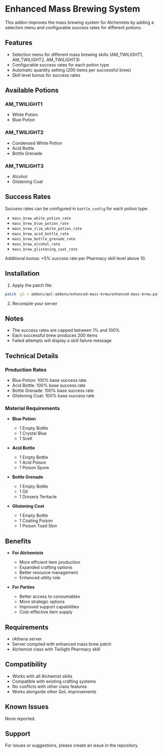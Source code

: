 # Enhanced Mass Brewing System

This addon improves the mass brewing system for Alchemists by adding a selection menu and configurable success rates for different potions.

## Features

- Selection menu for different mass brewing skills (AM_TWILIGHT1, AM_TWILIGHT2, AM_TWILIGHT3)
- Configurable success rates for each potion type
- Automatic quantity setting (200 items per successful brew)
- Skill level bonus for success rates

## Available Potions

### AM_TWILIGHT1
- White Potion
- Blue Potion

### AM_TWILIGHT2
- Condensed White Potion
- Acid Bottle
- Bottle Grenade

### AM_TWILIGHT3
- Alcohol
- Glistening Coat

## Success Rates

Success rates can be configured in `battle_config` for each potion type:
- `mass_brew_white_potion_rate`
- `mass_brew_blue_potion_rate`
- `mass_brew_slim_white_potion_rate`
- `mass_brew_acid_bottle_rate`
- `mass_brew_bottle_grenade_rate`
- `mass_brew_alcohol_rate`
- `mass_brew_glistening_coat_rate`

Additional bonus: +5% success rate per Pharmacy skill level above 10.

## Installation

1. Apply the patch file:
```bash
patch -p1 < addons/qol-addons/enhanced-mass-brew/enhanced-mass-brew.patch
```

2. Recompile your server

## Notes

- The success rates are capped between 1% and 100%
- Each successful brew produces 200 items
- Failed attempts will display a skill failure message

## Technical Details

### Production Rates
- Blue Potion: 100% base success rate
- Acid Bottle: 100% base success rate
- Bottle Grenade: 100% base success rate
- Glistening Coat: 100% base success rate

### Material Requirements
- **Blue Potion**
  - 1 Empty Bottle
  - 1 Crystal Blue
  - 1 Scell

- **Acid Bottle**
  - 1 Empty Bottle
  - 1 Acid Poison
  - 1 Poison Spore

- **Bottle Grenade**
  - 1 Empty Bottle
  - 1 Oil
  - 1 Drosera Tentacle

- **Glistening Coat**
  - 1 Empty Bottle
  - 1 Coating Poison
  - 1 Poison Toad Skin

## Benefits

- **For Alchemists**
  - More efficient item production
  - Expanded crafting options
  - Better resource management
  - Enhanced utility role

- **For Parties**
  - Better access to consumables
  - More strategic options
  - Improved support capabilities
  - Cost-effective item supply

## Requirements

- rAthena server
- Server compiled with enhanced mass brew patch
- Alchemist class with Twilight Pharmacy skill

## Compatibility

- Works with all Alchemist skills
- Compatible with existing crafting systems
- No conflicts with other class features
- Works alongside other QoL improvements

## Known Issues

None reported.

## Support

For issues or suggestions, please create an issue in the repository. 
